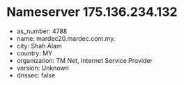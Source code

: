 # Nameserver 175.136.234.132

* as_number: 4788
* name: mardec20.mardec.com.my.
* city: Shah Alam
* country: MY
* organization: TM Net, Internet Service Provider
* version: Unknown
* dnssec: false
